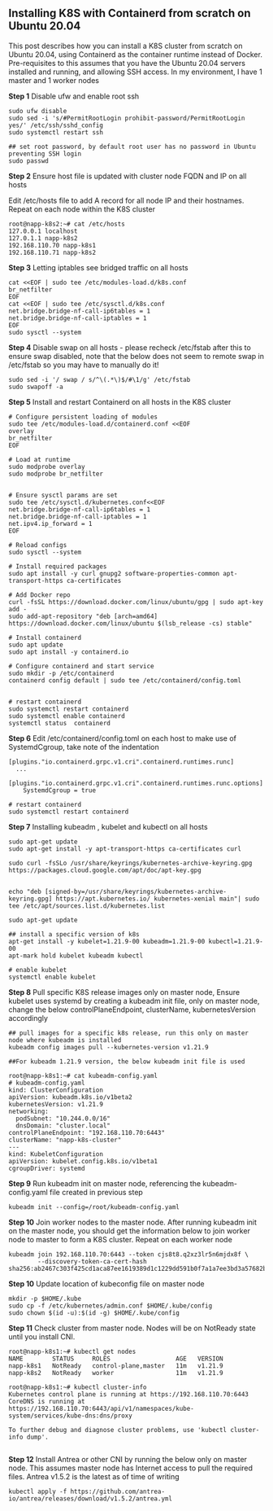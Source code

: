 ## Installing K8S with Containerd from scratch on Ubuntu 20.04

This post describes how you can install a K8S cluster from scratch on Ubuntu 20.04, using Containerd as the container runtime instead of Docker. Pre-requisites to this assumes that you have the Ubuntu 20.04 servers installed and running, and allowing SSH access. In my environment, I have 1 master and 1 worker nodes


**Step 1** Disable ufw and enable root ssh


```
sudo ufw disable
sudo sed -i 's/#PermitRootLogin prohibit-password/PermitRootLogin yes/' /etc/ssh/sshd_config
sudo systemctl restart ssh
```

```
## set root password, by default root user has no password in Ubuntu preventing SSH login
sudo passwd
```

**Step 2** Ensure host file is updated with cluster node FQDN and IP on all hosts

Edit /etc/hosts file to add A record for all node IP and their hostnames. Repeat on each node within the K8S cluster

```
root@napp-k8s2:~# cat /etc/hosts
127.0.0.1 localhost
127.0.1.1 napp-k8s2
192.168.110.70 napp-k8s1
192.168.110.71 napp-k8s2
```

**Step 3** Letting iptables see bridged traffic on all hosts

```
cat <<EOF | sudo tee /etc/modules-load.d/k8s.conf
br_netfilter
EOF
cat <<EOF | sudo tee /etc/sysctl.d/k8s.conf
net.bridge.bridge-nf-call-ip6tables = 1
net.bridge.bridge-nf-call-iptables = 1
EOF
sudo sysctl --system
```

**Step 4** Disable swap on all hosts - please recheck /etc/fstab after this to ensure swap disabled, note that the below does not seem to remote swap in /etc/fstab so you may have to manually do it!

```
sudo sed -i '/ swap / s/^\(.*\)$/#\1/g' /etc/fstab
sudo swapoff -a
```

**Step 5** Install and restart Containerd on all hosts in the K8S cluster

```
# Configure persistent loading of modules
sudo tee /etc/modules-load.d/containerd.conf <<EOF
overlay
br_netfilter
EOF

# Load at runtime
sudo modprobe overlay
sudo modprobe br_netfilter


# Ensure sysctl params are set
sudo tee /etc/sysctl.d/kubernetes.conf<<EOF
net.bridge.bridge-nf-call-ip6tables = 1
net.bridge.bridge-nf-call-iptables = 1
net.ipv4.ip_forward = 1
EOF

# Reload configs
sudo sysctl --system

# Install required packages
sudo apt install -y curl gnupg2 software-properties-common apt-transport-https ca-certificates

# Add Docker repo
curl -fsSL https://download.docker.com/linux/ubuntu/gpg | sudo apt-key add -
sudo add-apt-repository "deb [arch=amd64] https://download.docker.com/linux/ubuntu $(lsb_release -cs) stable"

# Install containerd
sudo apt update
sudo apt install -y containerd.io

# Configure containerd and start service
sudo mkdir -p /etc/containerd
containerd config default | sudo tee /etc/containerd/config.toml


# restart containerd
sudo systemctl restart containerd
sudo systemctl enable containerd
systemctl status  containerd

```

**Step 6** Edit /etc/containerd/config.toml on each host to make use of SystemdCgroup, take note of the indentation

```
[plugins."io.containerd.grpc.v1.cri".containerd.runtimes.runc]
  ...
  [plugins."io.containerd.grpc.v1.cri".containerd.runtimes.runc.options]
    SystemdCgroup = true

# restart containerd
sudo systemctl restart containerd

```

**Step 7** Installing kubeadm , kubelet and kubectl on all hosts

```
sudo apt-get update
sudo apt-get install -y apt-transport-https ca-certificates curl

sudo curl -fsSLo /usr/share/keyrings/kubernetes-archive-keyring.gpg https://packages.cloud.google.com/apt/doc/apt-key.gpg


echo "deb [signed-by=/usr/share/keyrings/kubernetes-archive-keyring.gpg] https://apt.kubernetes.io/ kubernetes-xenial main"| sudo tee /etc/apt/sources.list.d/kubernetes.list

sudo apt-get update

## install a specific version of k8s
apt-get install -y kubelet=1.21.9-00 kubeadm=1.21.9-00 kubectl=1.21.9-00
apt-mark hold kubelet kubeadm kubectl

# enable kubelet
systemctl enable kubelet

```

**Step 8** Pull specific K8S release images only on master node, Ensure kubelet uses systemd by creating a kubeadm init file, only on master node, change the below controlPlaneEndpoint, clusterName, kubernetesVersion accordingly

```
## pull images for a specific k8s release, run this only on master node where kubeadm is installed
kubeadm config images pull --kubernetes-version v1.21.9

##For kubeadm 1.21.9 version, the below kubeadm init file is used

root@napp-k8s1:~# cat kubeadm-config.yaml
# kubeadm-config.yaml
kind: ClusterConfiguration
apiVersion: kubeadm.k8s.io/v1beta2
kubernetesVersion: v1.21.9
networking:
  podSubnet: "10.244.0.0/16"
  dnsDomain: "cluster.local"
controlPlaneEndpoint: "192.168.110.70:6443"
clusterName: "napp-k8s-cluster"
---
kind: KubeletConfiguration
apiVersion: kubelet.config.k8s.io/v1beta1
cgroupDriver: systemd

```

**Step 9** Run kubeadm init on master node, referencing the kubeadm-config.yaml file created in previous step

```
kubeadm init --config=/root/kubeadm-config.yaml
```

**Step 10** Join worker nodes to the master node. After running kubeadm init on the master node, you should get the information below to join worker node to master to form a K8S cluster. Repeat on each worker node
```
kubeadm join 192.168.110.70:6443 --token cjs8t8.q2xz3lr5n6mjdx8f \
        --discovery-token-ca-cert-hash sha256:ab2467c303f425cd1aca87ee1619389d1c1229dd591b0f7a1a7ee3bd3a57682b

```

**Step 10** Update location of kubeconfig file on master node
```
mkdir -p $HOME/.kube
sudo cp -f /etc/kubernetes/admin.conf $HOME/.kube/config
sudo chown $(id -u):$(id -g) $HOME/.kube/config

```

**Step 11** Check cluster from master node. Nodes will be on NotReady state until you install CNI.
```
root@napp-k8s1:~# kubectl get nodes
NAME        STATUS     ROLES                  AGE   VERSION
napp-k8s1   NotReady   control-plane,master   11m   v1.21.9
napp-k8s2   NotReady   worker                 11m   v1.21.9

root@napp-k8s1:~# kubectl cluster-info
Kubernetes control plane is running at https://192.168.110.70:6443
CoreDNS is running at https://192.168.110.70:6443/api/v1/namespaces/kube-system/services/kube-dns:dns/proxy

To further debug and diagnose cluster problems, use 'kubectl cluster-info dump'.


```

**Step 12** Install Antrea or other CNI by running the below only on master node. This assumes master node has Internet access to pull the required files. Antrea v1.5.2 is the latest as of time of writing
```
kubectl apply -f https://github.com/antrea-io/antrea/releases/download/v1.5.2/antrea.yml 

```



